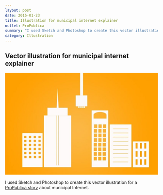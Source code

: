 ```yaml
---
layout: post
date: 2015-01-23
title: Illustration for municipal internet explainer
outlet: ProPublica
summary: "I used Sketch and Photoshop to create this vector illustration for a ProPublica story about municipal Internet."
category: Illustration
---
```


##  Vector illustration for municipal internet explainer


<img src="/assets/img/20150123-internet-access-630x420.jpg" alt="An illustration showing a cityscape with an internet cord alongside the buildings"/>

I used Sketch and Photoshop to create this vector illustration for a [ProPublica story](http://www.propublica.org/article/obama-wants-you-to-have-cheap-fast-internet-but-many-cities-arent-allowed-t) about municipal Internet.
